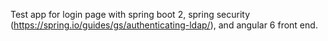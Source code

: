 Test app for login page with spring boot 2, spring security (https://spring.io/guides/gs/authenticating-ldap/), and angular 6 front end.
